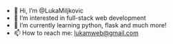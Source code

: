 - 👋 Hi, I’m @LukaMiljkovic
- 👀 I’m interested in full-stack web development
- 🌱 I’m currently learning python, flask and much more!
- 📫 How to reach me: lukamweb@gmail.com

<!---
LukaMiljkovic/LukaMiljkovic is a ✨ special ✨ repository because its `README.md` (this file) appears on your GitHub profile.
You can click the Preview link to take a look at your changes.
--->
